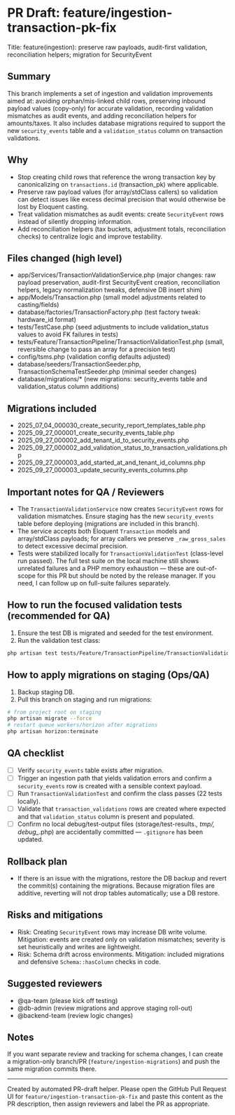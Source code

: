 # PR Draft: feature/ingestion-transaction-pk-fix

Title: feature(ingestion): preserve raw payloads, audit-first validation, reconciliation helpers; migration for SecurityEvent

Summary
-------
This branch implements a set of ingestion and validation improvements aimed at: avoiding orphan/mis-linked child rows, preserving inbound payload values (copy-only) for accurate validation, recording validation mismatches as audit events, and adding reconciliation helpers for amounts/taxes. It also includes database migrations required to support the new `security_events` table and a `validation_status` column on transaction validations.

Why
---
- Stop creating child rows that reference the wrong transaction key by canonicalizing on `transactions.id` (transaction_pk) where applicable.
- Preserve raw payload values (for array/stdClass callers) so validation can detect issues like excess decimal precision that would otherwise be lost by Eloquent casting.
- Treat validation mismatches as audit events: create `SecurityEvent` rows instead of silently dropping information.
- Add reconciliation helpers (tax buckets, adjustment totals, reconciliation checks) to centralize logic and improve testability.

Files changed (high level)
-------------------------
- app/Services/TransactionValidationService.php (major changes: raw payload preservation, audit-first SecurityEvent creation, reconciliation helpers, legacy normalization tweaks, defensive DB insert shim)
- app/Models/Transaction.php (small model adjustments related to casting/fields)
- database/factories/TransactionFactory.php (test factory tweak: hardware_id format)
- tests/TestCase.php (seed adjustments to include validation_status values to avoid FK failures in tests)
- tests/Feature/TransactionPipeline/TransactionValidationTest.php (small, reversible change to pass an array for a precision test)
- config/tsms.php (validation config defaults adjusted)
- database/seeders/TransactionSeeder.php, TransactionSchemaTestSeeder.php (minimal seeder changes)
- database/migrations/* (new migrations: security_events table and validation_status column additions)

Migrations included
-------------------
- 2025_07_04_000030_create_security_report_templates_table.php
- 2025_09_27_000001_create_security_events_table.php
- 2025_09_27_000002_add_tenant_id_to_security_events.php
- 2025_09_27_000002_add_validation_status_to_transaction_validations.php
- 2025_09_27_000003_add_started_at_and_tenant_id_columns.php
- 2025_09_27_000003_update_security_events_columns.php

Important notes for QA / Reviewers
---------------------------------
- The `TransactionValidationService` now creates `SecurityEvent` rows for validation mismatches. Ensure staging has the new `security_events` table before deploying (migrations are included in this branch).
- The service accepts both Eloquent `Transaction` models and array/stdClass payloads; for array callers we preserve `_raw_gross_sales` to detect excessive decimal precision.
- Tests were stabilized locally for `TransactionValidationTest` (class-level run passed). The full test suite on the local machine still shows unrelated failures and a PHP memory exhaustion — these are out-of-scope for this PR but should be noted by the release manager. If you need, I can follow up on full-suite failures separately.

How to run the focused validation tests (recommended for QA)
---------------------------------------------------------
1. Ensure the test DB is migrated and seeded for the test environment.
2. Run the validation test class:

```bash
php artisan test tests/Feature/TransactionPipeline/TransactionValidationTest.php
```

How to apply migrations on staging (Ops/QA)
------------------------------------------
1. Backup staging DB.
2. Pull this branch on staging and run migrations:

```bash
# from project root on staging
php artisan migrate --force
# restart queue workers/horizon after migrations
php artisan horizon:terminate
```

QA checklist
------------
- [ ] Verify `security_events` table exists after migration.
- [ ] Trigger an ingestion path that yields validation errors and confirm a `security_events` row is created with a sensible context payload.
- [ ] Run `TransactionValidationTest` and confirm the class passes (22 tests locally).
- [ ] Validate that `transaction_validations` rows are created where expected and that `validation_status` column is present and populated.
- [ ] Confirm no local debug/test-output files (storage/test-results.*, tmp/, debug_*.php) are accidentally committed — `.gitignore` has been updated.

Rollback plan
-------------
- If there is an issue with the migrations, restore the DB backup and revert the commit(s) containing the migrations. Because migration files are additive, reverting will not drop tables automatically; use a DB restore.

Risks and mitigations
---------------------
- Risk: Creating `SecurityEvent` rows may increase DB write volume. Mitigation: events are created only on validation mismatches; severity is set heuristically and writes are lightweight.
- Risk: Schema drift across environments. Mitigation: included migrations and defensive `Schema::hasColumn` checks in code.

Suggested reviewers
-------------------
- @qa-team (please kick off testing)
- @db-admin (review migrations and approve staging roll-out)
- @backend-team (review logic changes)

Notes
-----
If you want separate review and tracking for schema changes, I can create a migration-only branch/PR (`feature/ingestion-migrations`) and push the same migration commits there.

---
Created by automated PR-draft helper. Please open the GitHub Pull Request UI for `feature/ingestion-transaction-pk-fix` and paste this content as the PR description, then assign reviewers and label the PR as appropriate.
